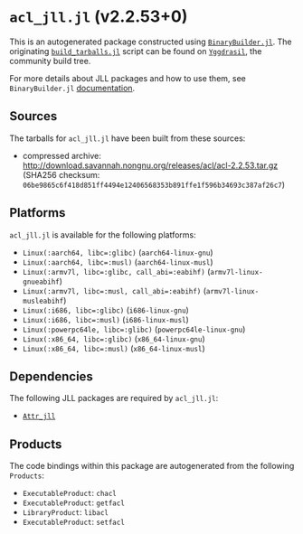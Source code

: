 # `acl_jll.jl` (v2.2.53+0)

This is an autogenerated package constructed using [`BinaryBuilder.jl`](https://github.com/JuliaPackaging/BinaryBuilder.jl). The originating [`build_tarballs.jl`](https://github.com/JuliaPackaging/Yggdrasil/blob/6014042cbcd1185cbe87b224c410c3f7ad130886/A/acl/build_tarballs.jl) script can be found on [`Yggdrasil`](https://github.com/JuliaPackaging/Yggdrasil/), the community build tree.

For more details about JLL packages and how to use them, see `BinaryBuilder.jl` [documentation](https://juliapackaging.github.io/BinaryBuilder.jl/dev/jll/).

## Sources

The tarballs for `acl_jll.jl` have been built from these sources:

* compressed archive: http://download.savannah.nongnu.org/releases/acl/acl-2.2.53.tar.gz (SHA256 checksum: `06be9865c6f418d851ff4494e12406568353b891ffe1f596b34693c387af26c7`)

## Platforms

`acl_jll.jl` is available for the following platforms:

* `Linux(:aarch64, libc=:glibc)` (`aarch64-linux-gnu`)
* `Linux(:aarch64, libc=:musl)` (`aarch64-linux-musl`)
* `Linux(:armv7l, libc=:glibc, call_abi=:eabihf)` (`armv7l-linux-gnueabihf`)
* `Linux(:armv7l, libc=:musl, call_abi=:eabihf)` (`armv7l-linux-musleabihf`)
* `Linux(:i686, libc=:glibc)` (`i686-linux-gnu`)
* `Linux(:i686, libc=:musl)` (`i686-linux-musl`)
* `Linux(:powerpc64le, libc=:glibc)` (`powerpc64le-linux-gnu`)
* `Linux(:x86_64, libc=:glibc)` (`x86_64-linux-gnu`)
* `Linux(:x86_64, libc=:musl)` (`x86_64-linux-musl`)

## Dependencies

The following JLL packages are required by `acl_jll.jl`:

* [`Attr_jll`](https://github.com/JuliaBinaryWrappers/Attr_jll.jl)

## Products

The code bindings within this package are autogenerated from the following `Products`:

* `ExecutableProduct`: `chacl`
* `ExecutableProduct`: `getfacl`
* `LibraryProduct`: `libacl`
* `ExecutableProduct`: `setfacl`
